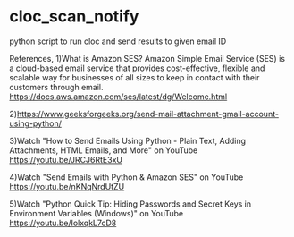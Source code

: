 # cloc_scan_notify
python script to run cloc and send results to given email ID


References,
1)What is Amazon SES?
Amazon Simple Email Service (SES) is a cloud-based email service that provides cost-effective, flexible and scalable way for businesses of all sizes to                                              keep in contact with their customers through email.
https://docs.aws.amazon.com/ses/latest/dg/Welcome.html

2)https://www.geeksforgeeks.org/send-mail-attachment-gmail-account-using-python/

3)Watch "How to Send Emails Using Python - Plain Text, Adding Attachments, HTML Emails, and More" on YouTube
https://youtu.be/JRCJ6RtE3xU

4)Watch "Send Emails with Python & Amazon SES" on YouTube
https://youtu.be/nKNqNrdUtZU

5)Watch "Python Quick Tip: Hiding Passwords and Secret Keys in Environment Variables (Windows)" on YouTube
https://youtu.be/IolxqkL7cD8
